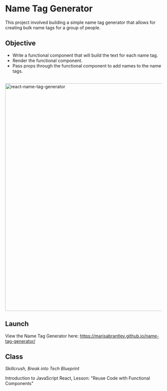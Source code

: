 # Name Tag Generator

This project involved building a simple name tag generator that allows for creating bulk name tags for a group of people.

## Objective
* Write a functional component that will build the text for each name tag.
* Render the functional component.
* Pass props through the functional component to add names to the name tags.
</br>

<img width="734" alt="react-name-tag-generator" src="https://user-images.githubusercontent.com/60168324/171979426-8ce2227f-74f2-42f3-a9c0-321b2be100ce.png">

## Launch

View the Name Tag Generator here: https://marisabrantley.github.io/name-tag-generator/

## Class
*Skillcrush, Break into Tech Blueprint*

Introduction to JavaScript React, Lesson: "Reuse Code with Functional Components"
